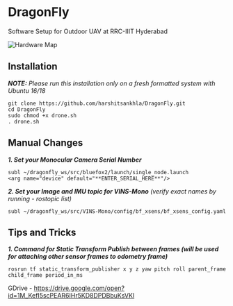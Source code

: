 # DragonFly
Software Setup for Outdoor UAV at RRC-IIIT Hyderabad

![Hardware Map](/extras/hardware.png)

## Installation
_**NOTE:** Please run this installation only on a fresh formatted system with Ubuntu 16/18_

```
git clone https://github.com/harshitsankhla/DragonFly.git
cd DragonFly
sudo chmod +x drone.sh
. drone.sh
```

## Manual Changes
_**1. Set your Monocular Camera Serial Number**_
```
subl ~/dragonfly_ws/src/bluefox2/launch/single_node.launch
<arg name="device" default="**ENTER_SERIAL_HERE**"/> 
```
_**2. Set your Image and IMU topic for VINS-Mono** (verify exact names by running - rostopic list)_
```
subl ~/dragonfly_ws/src/VINS-Mono/config/bf_xsens/bf_xsens_config.yaml
```

## Tips and Tricks
_**1. Command for Static Transform Publish between frames (will be used for attaching other sensor frames to odometry frame)**_
```
rosrun tf static_transform_publisher x y z yaw pitch roll parent_frame child_frame period_in_ms
```

GDrive - https://drive.google.com/open?id=1M_KefI5scPEAR6IHr5KD8DPDBbuKsVKl

